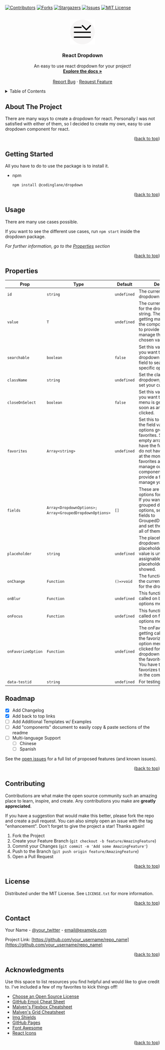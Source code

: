 <!-- Improved compatibility of back to top link: See: https://github.com/CodingLane/dropdown/pull/73 -->

<a name="readme-top"></a>

<!--
*** Thanks for checking out the Best-README-Template. If you have a suggestion
*** that would make this better, please fork the repo and create a pull request
*** or simply open an issue with the tag "enhancement".
*** Don't forget to give the project a star!
*** Thanks again! Now go create something AMAZING! :D
-->

<!-- PROJECT SHIELDS -->
<!--
*** I'm using markdown "reference style" links for readability.
*** Reference links are enclosed in brackets [ ] instead of parentheses ( ).
*** See the bottom of this document for the declaration of the reference variables
*** for contributors-url, forks-url, etc. This is an optional, concise syntax you may use.
*** https://www.markdownguide.org/basic-syntax/#reference-style-links
-->

[![Contributors][contributors-shield]][contributors-url]
[![Forks][forks-shield]][forks-url]
[![Stargazers][stars-shield]][stars-url]
[![Issues][issues-shield]][issues-url]
[![MIT License][license-shield]][license-url]

<!-- PROJECT LOGO -->
<br />
<div align="center">
  <a href="https://github.com/CodingLane/dropdown">
    <img src="public/icon.png" alt="Logo" width="80" height="80">
  </a>

  <h3 align="center">React Dropdown</h3>

  <p align="center">
    An easy to use react dropdown for your project!
    <br />
    <a href="https://github.com/CodingLane/dropdown#readme"><strong>Explore the docs »</strong></a>
    <br />
    <br />
    <a href="https://github.com/CodingLane/dropdown/issues">Report Bug</a>
    ·
    <a href="https://github.com/CodingLane/dropdown/issues">Request Feature</a>
  </p>
</div>

<!-- TABLE OF CONTENTS -->
<details>
  <summary>Table of Contents</summary>
  <ol>
    <li>
      <a href="#about-the-project">About The Project</a>
    </li>
    <li>
      <a href="#getting-started">Getting Started</a>
    </li>
    <li><a href="#usage">Usage</a></li>
    <li><a href="#properties">Properties</a></li>
    <li><a href="#roadmap">Roadmap</a></li>
    <li><a href="#contributing">Contributing</a></li>
    <li><a href="#license">License</a></li>
    <li><a href="#contact">Contact</a></li>
    <li><a href="#acknowledgments">Acknowledgments</a></li>
  </ol>
</details>

<!-- ABOUT THE PROJECT -->

## About The Project

There are many ways to create a dropdown for react. Personally I was not satisfied with either of them,
so I decided to create my own, easy to use dropdown component for react.

<p align="right">(<a href="#readme-top">back to top</a>)</p>

<!-- GETTING STARTED -->

## Getting Started

All you have to do to use the package is to install it.

-   npm
    ```sh
    npm install @codinglane/dropdown
    ```

<p align="right">(<a href="#readme-top">back to top</a>)</p>

<!-- USAGE EXAMPLES -->

## Usage

There are many use cases possible.

If you want to see the different use cases, run `npm start` inside the dropdown package.

_For further information, go to the [Properties](#properties) section_

<p align="right">(<a href="#readme-top">back to top</a>)</p>

<!-- ROADMAP -->

## Properties

| Prop               | Type                                                    | Default     | Description                                                                                                                                                                                                                                                                                                          |
| ------------------ | ------------------------------------------------------- | ----------- | -------------------------------------------------------------------------------------------------------------------------------------------------------------------------------------------------------------------------------------------------------------------------------------------------------------------- |
| `id`               | `string`                                                | `undefined` | The current id of the dropdown                                                                                                                                                                                                                                                                                       |
| `value`            | `T`                                                     | `undefined` | The current chosen value for the dropdown, typeof string. The value is not getting managed inside the component. You have to provide a function to manage the current chosen value.                                                                                                                                  |
| `searchable`       | `boolean`                                               | `false`     | Set this value to true, if you want to have a dropdown with an input field to search for an specific option.                                                                                                                                                                                                         |
| `className`        | `string`                                                | `undefined` | Set the classname of the dropdown, if you want to set your custom style.                                                                                                                                                                                                                                             |
| `closeOnSelect`    | `boolean`                                               | `false`     | Set this value to true, if you want that the options menu is getting closed as soon as an option is clicked.                                                                                                                                                                                                         |
| `favorites`        | `Array<string>`                                         | `undefined` | Set this to a string array of the field values, to have options grouped by favorites. Set it to an empty array, if you want to have the functionality but do not have any favorites at the moment. The favorites are getting manage outside this component. You have to provide a function to manage your favorites. |
| `fields`           | `Array<DropdownOptions>; Array<GroupedDropdownOptions>` | `[]`        | These are the possible options for the dropdown. If you want to have grouped dropdown options, set the type of the fields to GroupedDropdownOptions and set the group tag for all of them.                                                                                                                           |
| `placeholder`      | `string`                                                | `undefined` | The placeholder for the dropdown field. When the placeholder is set and the value is undefined or not assignable to any field, the placeholder is getting showed.                                                                                                                                                    |
| `onChange`         | `Function`                                              | `()=>void`  | The function to manage the current chosen value for the dropdown.                                                                                                                                                                                                                                                    |
| `onBlur`           | `Function`                                              | `undefined` | This function is getting called on blur of the options menu.                                                                                                                                                                                                                                                         |
| `onFocus`          | `Function`                                              | `undefined` | This function is getting called on focus of the options menu.                                                                                                                                                                                                                                                        |
| `onFavorizeOption` | `Function`                                              | `undefined` | The onFavorizeOption is getting called as soon as the favorize icon in the option menu is getting clicked for an option. This dropdown do not manage the favorites on its own. You have to manage the favorizes to see changes in the component.                                                                     |
| `data-testid`      | `string`                                                | `undefined` | For testing purpose.                                                                                                                                                                                                                                                                                                 |

## Roadmap

-   [x] Add Changelog
-   [x] Add back to top links
-   [ ] Add Additional Templates w/ Examples
-   [ ] Add "components" document to easily copy & paste sections of the readme
-   [ ] Multi-language Support
    -   [ ] Chinese
    -   [ ] Spanish

See the [open issues](https://github.com/CodingLane/dropdown/issues) for a full list of proposed features (and known issues).

<p align="right">(<a href="#readme-top">back to top</a>)</p>

<!-- CONTRIBUTING -->

## Contributing

Contributions are what make the open source community such an amazing place to learn, inspire, and create. Any contributions you make are **greatly appreciated**.

If you have a suggestion that would make this better, please fork the repo and create a pull request. You can also simply open an issue with the tag "enhancement".
Don't forget to give the project a star! Thanks again!

1. Fork the Project
2. Create your Feature Branch (`git checkout -b feature/AmazingFeature`)
3. Commit your Changes (`git commit -m 'Add some AmazingFeature'`)
4. Push to the Branch (`git push origin feature/AmazingFeature`)
5. Open a Pull Request

<p align="right">(<a href="#readme-top">back to top</a>)</p>

<!-- LICENSE -->

## License

Distributed under the MIT License. See `LICENSE.txt` for more information.

<p align="right">(<a href="#readme-top">back to top</a>)</p>

<!-- CONTACT -->

## Contact

Your Name - [@your_twitter](https://twitter.com/your_username) - email@example.com

Project Link: [https://github.com/your_username/repo_name](https://github.com/your_username/repo_name)

<p align="right">(<a href="#readme-top">back to top</a>)</p>

<!-- ACKNOWLEDGMENTS -->

## Acknowledgments

Use this space to list resources you find helpful and would like to give credit to. I've included a few of my favorites to kick things off!

-   [Choose an Open Source License](https://choosealicense.com)
-   [GitHub Emoji Cheat Sheet](https://www.webpagefx.com/tools/emoji-cheat-sheet)
-   [Malven's Flexbox Cheatsheet](https://flexbox.malven.co/)
-   [Malven's Grid Cheatsheet](https://grid.malven.co/)
-   [Img Shields](https://shields.io)
-   [GitHub Pages](https://pages.github.com)
-   [Font Awesome](https://fontawesome.com)
-   [React Icons](https://react-icons.github.io/react-icons/search)

<p align="right">(<a href="#readme-top">back to top</a>)</p>

<!-- MARKDOWN LINKS & IMAGES -->
<!-- https://www.markdownguide.org/basic-syntax/#reference-style-links -->

[contributors-shield]: https://img.shields.io/github/contributors/CodingLane/dropdown.svg?style=for-the-badge
[contributors-url]: https://github.com/CodingLane/dropdown/graphs/contributors
[forks-shield]: https://img.shields.io/github/forks/CodingLane/dropdown.svg?style=for-the-badge
[forks-url]: https://github.com/CodingLane/dropdown/network/members
[stars-shield]: https://img.shields.io/github/stars/CodingLane/dropdown.svg?style=for-the-badge
[stars-url]: https://github.com/CodingLane/dropdown/stargazers
[issues-shield]: https://img.shields.io/github/issues/CodingLane/dropdown.svg?style=for-the-badge
[issues-url]: https://github.com/CodingLane/dropdown/issues
[license-shield]: https://img.shields.io/github/license/CodingLane/dropdown.svg?style=for-the-badge
[license-url]: https://github.com/CodingLane/dropdown/blob/master/LICENSE.txt
[linkedin-shield]: https://img.shields.io/badge/-LinkedIn-black.svg?style=for-the-badge&logo=linkedin&colorB=555
[linkedin-url]: https://linkedin.com/in/othneildrew
[product-screenshot]: images/screenshot.png
[Next.js]: https://img.shields.io/badge/next.js-000000?style=for-the-badge&logo=nextdotjs&logoColor=white
[Next-url]: https://nextjs.org/
[React.js]: https://img.shields.io/badge/React-20232A?style=for-the-badge&logo=react&logoColor=61DAFB
[React-url]: https://reactjs.org/
[Vue.js]: https://img.shields.io/badge/Vue.js-35495E?style=for-the-badge&logo=vuedotjs&logoColor=4FC08D
[Vue-url]: https://vuejs.org/
[Angular.io]: https://img.shields.io/badge/Angular-DD0031?style=for-the-badge&logo=angular&logoColor=white
[Angular-url]: https://angular.io/
[Svelte.dev]: https://img.shields.io/badge/Svelte-4A4A55?style=for-the-badge&logo=svelte&logoColor=FF3E00
[Svelte-url]: https://svelte.dev/
[Laravel.com]: https://img.shields.io/badge/Laravel-FF2D20?style=for-the-badge&logo=laravel&logoColor=white
[Laravel-url]: https://laravel.com
[Bootstrap.com]: https://img.shields.io/badge/Bootstrap-563D7C?style=for-the-badge&logo=bootstrap&logoColor=white
[Bootstrap-url]: https://getbootstrap.com
[JQuery.com]: https://img.shields.io/badge/jQuery-0769AD?style=for-the-badge&logo=jquery&logoColor=white
[JQuery-url]: https://jquery.com
